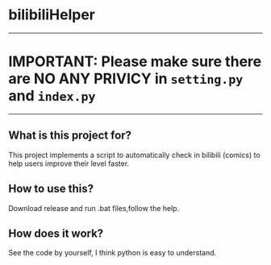 # bilibiliHelper

----------
# IMPORTANT: Please make sure there are NO ANY PRIVICY in `setting.py` and `index.py` #

----------

## What is this project for? ##
This project implements a script to automatically check in bilibili (comics) to help users improve their level faster. 
## How to use this? ##
Download release and run .bat files,follow the help.
## How does it work? ##
See the code by yourself, I think python is easy to understand.







